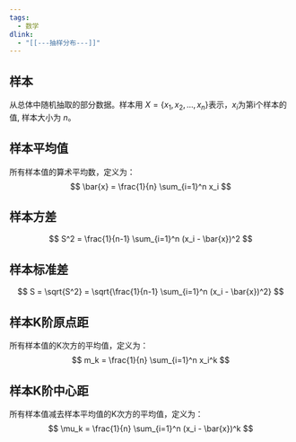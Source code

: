 ```yaml
---
tags:
  - 数学
dlink:
  - "[[---抽样分布---]]"
---
```

## 样本
从总体中随机抽取的部分数据。样本用 $X = \{x_1, x_2, \ldots, x_n\}$表示，$x_{i}$为第i个样本的值, 样本大小为 $n$。

## 样本平均值
所有样本值的算术平均数，定义为：
$$
\bar{x} = \frac{1}{n} \sum_{i=1}^n x_i
$$

## 样本方差
$$
S^2 = \frac{1}{n-1} \sum_{i=1}^n (x_i - \bar{x})^2
$$

## 样本标准差
$$
S = \sqrt{S^2} = \sqrt{\frac{1}{n-1} \sum_{i=1}^n (x_i - \bar{x})^2}
$$

## 样本K阶原点距
所有样本值的K次方的平均值，定义为：
$$
m_k = \frac{1}{n} \sum_{i=1}^n x_i^k
$$

## 样本K阶中心距
所有样本值减去样本平均值的K次方的平均值，定义为：
$$
\mu_k = \frac{1}{n} \sum_{i=1}^n (x_i - \bar{x})^k
$$

